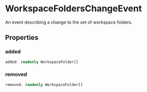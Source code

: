 # WorkspaceFoldersChangeEvent

An event describing a change to the set of workspace folders.

## Properties

### added

```typescript
added: readonly WorkspaceFolder[]
```

### removed

```typescript
removed: readonly WorkspaceFolder[]
```

